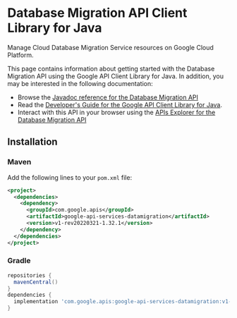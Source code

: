 # Database Migration API Client Library for Java

Manage Cloud Database Migration Service resources on Google Cloud Platform.

This page contains information about getting started with the Database Migration API
using the Google API Client Library for Java. In addition, you may be interested
in the following documentation:

* Browse the [Javadoc reference for the Database Migration API][javadoc]
* Read the [Developer's Guide for the Google API Client Library for Java][google-api-client].
* Interact with this API in your browser using the [APIs Explorer for the Database Migration API][api-explorer]

## Installation

### Maven

Add the following lines to your `pom.xml` file:

```xml
<project>
  <dependencies>
    <dependency>
      <groupId>com.google.apis</groupId>
      <artifactId>google-api-services-datamigration</artifactId>
      <version>v1-rev20220321-1.32.1</version>
    </dependency>
  </dependencies>
</project>
```

### Gradle

```gradle
repositories {
  mavenCentral()
}
dependencies {
  implementation 'com.google.apis:google-api-services-datamigration:v1-rev20220321-1.32.1'
}
```

[javadoc]: https://googleapis.dev/java/google-api-services-datamigration/latest/index.html
[google-api-client]: https://github.com/googleapis/google-api-java-client/
[api-explorer]: https://developers.google.com/apis-explorer/#p/datamigration/v1/
